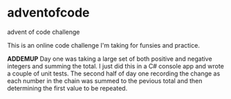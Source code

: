 # adventofcode
advent of code challenge

This is an online code challenge I'm taking for funsies and practice. 

**ADDEMUP**
Day one was taking a large set of both positive and negative integers and summing the total. I just did this in a C# console app and wrote a couple of unit tests. The second half of day one recording the change as each number in the chain was summed to the pevious total and then determining the first value to be repeated.
